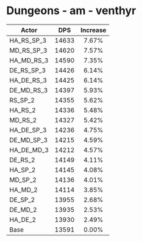 # Dungeons - am - venthyr
| Actor | DPS | Increase |
|---|:---:|:---:|
|HA_RS_SP_3|14633|7.67%|
|MD_RS_SP_3|14620|7.57%|
|HA_MD_RS_3|14590|7.35%|
|DE_RS_SP_3|14426|6.14%|
|HA_DE_RS_3|14425|6.14%|
|DE_MD_RS_3|14397|5.93%|
|RS_SP_2|14355|5.62%|
|HA_RS_2|14336|5.48%|
|MD_RS_2|14327|5.42%|
|HA_DE_SP_3|14236|4.75%|
|DE_MD_SP_3|14215|4.59%|
|HA_DE_MD_3|14212|4.57%|
|DE_RS_2|14149|4.11%|
|HA_SP_2|14145|4.08%|
|MD_SP_2|14136|4.01%|
|HA_MD_2|14114|3.85%|
|DE_SP_2|13955|2.68%|
|DE_MD_2|13935|2.53%|
|HA_DE_2|13930|2.49%|
|Base|13591|0.00%|
